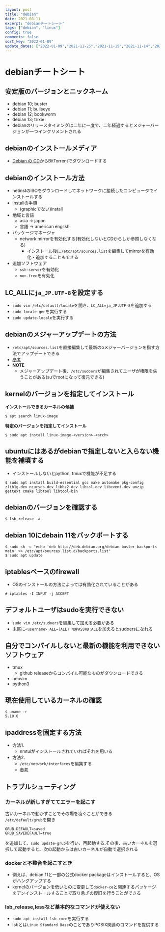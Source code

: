 ```yaml
---
layout: post
title: "debian"
date: 2021-08-11
excerpt: "debianチートシート"
tags: ["debian", "linux"]
config: true
comments: false
sort_key: "2022-01-09"
update_dates: ["2022-01-09","2021-11-25","2021-11-15","2021-11-14","2021-11-14","2021-10-31","2021-09-03","2021-08-23","2021-08-21","2021-08-19","2021-08-12"]
---
```


# debianチートシート

## 安定版のバージョンとニックネーム
   - debian 10; buster
   - debian 11; bullseye
   - debian 12; bookworm
   - debian 13; trixie
 - debianのリリースタイミングは二年に一度で、二年経過するとメジャーバージョンが一つインクリメントされる

## debianのインストールメディア
 - [Debian の CD](https://www.debian.org/CD/)からBitTorrentでダウンロードする

## debianのインストール方法
 - netinstのISOをダウンロードしてネットワークに接続したコンピュータでインストールする
 - installの手順
   - (graphicでない)install
 - 地域と言語
   - asia -> japan
   - 言語 -> american english
 - パッケージマネージャ
   - network mirrorを有効化する(有効化しないとCDからしか参照しなくなる)
     - インストール後に`/etc/apt/sources.list`を編集してmirrorを有効化・追加することもできる
 - 追加ソフトウェア
   - `ssh-server`を有効化
   - `non-free`を有効化

## LC_ALLに`ja_JP.UTF-8`を設定する
 - `sudo vim /etc/default/locale`を開き、`LC_ALL=ja_JP.UTF-8`を追加する
 - `sudo locale-gen`を実行する
 - `sudo update-locale`を実行する

## debianのメジャーアップデートの方法
 - `/etc/apt/sources.list`を直接編集して最新のoメジャーバージョンを指す方法でアップデートできる
 - [参考](https://wiki.debian.org/SourcesList)
 - **NOTE**
   - メジャーアップデート後、`/etc/sudoers`が編集されてユーザが権限を失うことがある(suでrootになって復元できる)

## kernelのバージョンを指定してインストール

**インストールできるカーネルの候補**  
```console
$ apt search linux-image
```

**特定のバージョンを指定してインストール**  
```console
$ sudo apt install linux-image-<version>-<arch>
```

## ubuntuにはあるがdebianで指定しないと入らない機能を補填する
 - インストールしないとpython, tmuxで機能が不足する

```console
$ sudo apt install build-essential gcc make automake pkg-config zlib1g-dev ncurses-dev libbz2-dev libssl-dev libevent-dev unzip gettext cmake libtool libtool-bin
```

## debianのバージョンを確認する

```console
$ lsb_release -a
```

## debian 10にdebain 11をバックポートする

```console
$ sudo sh -c "echo 'deb http://deb.debian.org/debian buster-backports main' >> /etc/apt/sources.list.d/backports.list"
$ sudo apt update
```

## iptablesベースのfirewall
 - OSのインストールの方法によっては有効化されていることがある

```console
# iptables -I INPUT -j ACCEPT
```

## デフォルトユーザはsudoを実行できない
 - `sudo vim /etc/sudoers`を編集して加える必要がある
 - 末尾に`<username> ALL=(ALL) NOPASSWD:ALL`を加えるとsudoersになれる


## 自分でコンパイルしないと最新の機能を利用できないソフトウェア
 - tmux
   - github releaseからコンパイル可能なものがダウンロードできる
 - neovim
 - python3

## 現在使用しているカーネルの確認

```console
$ uname -r
5.10.0
```

## ipaddressを固定する方法
 - 方法1.
   - nmtuiがインストールされていればそれを用いる
 - 方法2.
   - `/etc/network/interfaces`を編集する
   - [参考](https://www.server-world.info/query?os=Debian_12&p=initial_conf&f=3)

## トラブルシューティング

### カーネルが新しすぎててエラーを起こす
古いカーネルで動かすことでその場を凌ぐことができる  
`/etc/default/grub`を開き
```
GRUB_DEFAULT=saved
GRUB_SAVEDEFAULT=true
```
を追加して、`sudo update-grub`を行い、再起動する.その後、古いカーネルを選択して起動すると、次の起動からは古いカーネルが自動で選択される

### dockerと不整合を起こすとき
 - 例えば、debian 11と一部の公式docker packageはインストールすると、OSがハングアップする  
 - kernelのバージョンを低いものに変更して`docker-ce`と関連するパッケージをアンインストールすることで取り急ぎの復旧を行うことができる  

### lsb_release,lessなど基本的なコマンドが使えない
 - `sudo apt install lsb-core`を実行する
 - lsbとは`Linux Standard Base`のことでありPOSIX関連のコマンドを提供する
